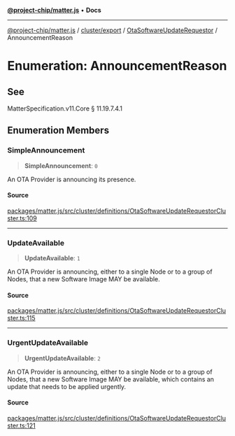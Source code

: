 [**@project-chip/matter.js**](../../../../../README.md) • **Docs**

***

[@project-chip/matter.js](../../../../../modules.md) / [cluster/export](../../../README.md) / [OtaSoftwareUpdateRequestor](../README.md) / AnnouncementReason

# Enumeration: AnnouncementReason

## See

MatterSpecification.v11.Core § 11.19.7.4.1

## Enumeration Members

### SimpleAnnouncement

> **SimpleAnnouncement**: `0`

An OTA Provider is announcing its presence.

#### Source

[packages/matter.js/src/cluster/definitions/OtaSoftwareUpdateRequestorCluster.ts:109](https://github.com/project-chip/matter.js/blob/7a8cbb56b87d4ccf34bec5a9a95ab40a1711324f/packages/matter.js/src/cluster/definitions/OtaSoftwareUpdateRequestorCluster.ts#L109)

***

### UpdateAvailable

> **UpdateAvailable**: `1`

An OTA Provider is announcing, either to a single Node or to a group of Nodes, that a new Software Image MAY
be available.

#### Source

[packages/matter.js/src/cluster/definitions/OtaSoftwareUpdateRequestorCluster.ts:115](https://github.com/project-chip/matter.js/blob/7a8cbb56b87d4ccf34bec5a9a95ab40a1711324f/packages/matter.js/src/cluster/definitions/OtaSoftwareUpdateRequestorCluster.ts#L115)

***

### UrgentUpdateAvailable

> **UrgentUpdateAvailable**: `2`

An OTA Provider is announcing, either to a single Node or to a group of Nodes, that a new Software Image MAY
be available, which contains an update that needs to be applied urgently.

#### Source

[packages/matter.js/src/cluster/definitions/OtaSoftwareUpdateRequestorCluster.ts:121](https://github.com/project-chip/matter.js/blob/7a8cbb56b87d4ccf34bec5a9a95ab40a1711324f/packages/matter.js/src/cluster/definitions/OtaSoftwareUpdateRequestorCluster.ts#L121)
